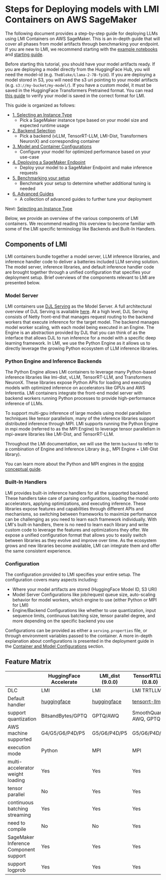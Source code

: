 # Steps for Deploying models with LMI Containers on AWS SageMaker

The following document provides a step-by-step guide for deploying LLMs using LMI Containers on AWS SageMaker.
This is an in-depth guide that will cover all phases from model artifacts through benchmarking your endpoint.
If you are new to LMI, we recommend starting with the [example notebooks](../README.md#sample-notebooks) and [starting guide](../user_guides/starting-guide.md).

Before starting this tutorial, you should have your model artifacts ready.
If you are deploying a model directly from the HuggingFace Hub, you will need the model-id (e.g. `TheBloke/Llama-2-7B-fp16`).
If you are deploying a model stored in S3, you will need the s3 uri pointing to your model artifacts (e.g. `s3://my-bucket/my-model/`).
If you have a custom model, it must be saved in the HuggingFace Transformers Pretrained format.
You can read [this guide](model-artifacts.md) to verify your model is saved in the correct format for LMI.

This guide is organized as follows:

- [1. Selecting an Instance Type](instance-type-selection.md)
  - Pick a SageMaker instance type based on your model size and expected runtime usage 
- [2. Backend Selection](backend-selection.md)
  - Pick a backend (vLLM, TensorRT-LLM, LMI-Dist, Transformers NeuronX) and corresponding container
- [3. Model and Container Configurations](configurations.md)
  - Configure your model for optimized performance based on your use-case 
- [4. Deploying a SageMaker Endpoint](deploying-your-endpoint.md)
  - Deploy your model to a SageMaker Endpoint and make inference requests
- [5. Benchmarking your setup](benchmarking-your-endpoint.md)
  - Benchmark your setup to determine whether additional tuning is needed
- [6. Advanced Guides]()
  - A collection of advanced guides to further tune your deployment

Next: [Selecting an Instance Type](instance-type-selection.md)

Below, we provide an overview of the various components of LMI containers.
We recommend reading this overview to become familiar with some of the LMI specific terminology like Backends and Built-In Handlers.

## Components of LMI

LMI containers bundle together a model server, LLM inference libraries, and inference handler code to deliver a batteries included LLM serving solution.
The model server, inference libraries, and default inference handler code are brought together through a unified configuration that specifies your deployment setup.
Brief overviews of the components relevant to LMI are presented below.

### Model Server
LMI containers use [DJL Serving](https://github.com/deepjavalibrary/djl-serving) as the Model Server.
A full architectural overview of DJL Serving is available [here](https://github.com/deepjavalibrary/djl-serving/blob/master/serving/docs/architecture.md).
At a high level, DJL Serving consists of Netty front-end that manages request routing to the backend workers that execute inference for the target model.
The backend manages model worker scaling, with each model being executed in an Engine.
The Engine is an abstraction provided by DJL that you can think of as the interface that allows DJL to run inference for a model with a specific deep learning framework.
In LMI, we use the Python Engine as it allows us to directly leverage the growing Python ecosystem of LLM inference libraries.

### Python Engine and Inference Backends
The Python Engine allows LMI containers to leverage many Python-based inference libraries like lmi-dist, vLLM, TensorRT-LLM, and Transformers NeuronX.
These libraries expose Python APIs for loading and executing models with optimized inference on accelerators like GPUs and AWS Inferentia.
LMI containers integrate the front-end model server with backend workers running Python processes to provide high-performance inference of LLMs.

To support multi-gpu inference of large models using model parallelism techniques like tensor parallelism, many of the inference libraries support distributed inference through MPI.
LMI supports running the Python Engine in mpi mode (referred to as the MPI Engine) to leverage tensor parallelism in mpi-aware libraries like LMI-Dist, and TensorRT-LLM.

Throughout the LMI documentation, we will use the term `backend` to refer to a combination of Engine and Inference Library (e.g., MPI Engine + LMI-Dist library).

You can learn more about the Python and MPI engines in the [engine conceptual guide](../conceptual_guide/lmi_engine.md).

### Built-In Handlers
LMI provides built-in inference handlers for all the supported backend.
These handlers take care of parsing configurations, loading the model onto accelerators, applying optimizations, and executing inference.
These libraries expose features and capabilities through different APIs and mechanisms, so switching between frameworks to maximize performance can be challenging as you need to learn each framework individually.
With LMI's built-in handlers, there is no need to learn each library and write custom code to leverage the features and optimizations they offer.
We expose a unified configuration format that allows you to easily switch between libraries as they evolve and improve over time.
As the ecosystem grows and new libraries become available, LMI can integrate them and offer the same consistent experience.

### Configuration

The configuration provided to LMI specifies your entire setup. The configuration covers many aspects including:

* Where your model artifacts are stored (HuggingFace Model ID, S3 URI)
* Model Server Configurations like job/request queue size, auto-scaling behavior for model workers, which engine to use (either Python or MPI for LMI)
* Engine/Backend Configurations like whether to use quantization, input sequence limits, continuous batching size, tensor parallel degree, and more depending on the specific backend you use

Configurations can be provided as either a `serving.properties` file, or through environment variables passed to the container.
A more in-depth explanation about configurations is presented in the deployment guide in the [Container and Model Configurations](configurations.md) section.

## Feature Matrix

|                                       | HuggingFace Accelerate                                                                                                       | LMI_dist (9.0.0)                                                                                                             | TensorRTLLM (0.8.0)                                                                                                            | TransformersNeuronX (2.18.0)                                                                                                                   | vLLM (0.3.3)                                                                                                                 |
|---------------------------------------|------------------------------------------------------------------------------------------------------------------------------|------------------------------------------------------------------------------------------------------------------------------|--------------------------------------------------------------------------------------------------------------------------------|------------------------------------------------------------------------------------------------------------------------------------------------|------------------------------------------------------------------------------------------------------------------------------|
| DLC                                   | LMI                                                                                                                          | LMI                                                                                                                          | LMI TRTLLM                                                                                                                     | LMI Neuron                                                                                                                                     | LMI                                                                                                                          |
| Default handler                       | [huggingface](https://github.com/deepjavalibrary/djl-serving/blob/0.27.0-dlc/engines/python/setup/djl_python/huggingface.py) | [huggingface](https://github.com/deepjavalibrary/djl-serving/blob/0.27.0-dlc/engines/python/setup/djl_python/huggingface.py) | [tensorrt-llm](https://github.com/deepjavalibrary/djl-serving/blob/0.27.0-dlc/engines/python/setup/djl_python/tensorrt_llm.py) | [transformers-neuronx](https://github.com/deepjavalibrary/djl-serving/blob/0.27.0-dlc/engines/python/setup/djl_python/transformers_neuronx.py) | [huggingface](https://github.com/deepjavalibrary/djl-serving/blob/0.27.0-dlc/engines/python/setup/djl_python/huggingface.py) |
| support quantization                  | BitsandBytes/GPTQ                                                                                                            | GPTQ/AWQ                                                                                                                     | SmoothQuant, AWQ, GPTQ                                                                                                         | INT8                                                                                                                                           | GPTQ/AWQ                                                                                                                     |
| AWS machine supported                 | G4/G5/G6/P4D/P5                                                                                                              | G5/G6/P4D/P5                                                                                                                 | G5/G6/P4D/P5                                                                                                                   | INF2/TRN1                                                                                                                                      | G4/G5/G6/P4D/P5                                                                                                              |
| execution mode                        | Python                                                                                                                       | MPI                                                                                                                          | MPI                                                                                                                            | Python                                                                                                                                         | Python                                                                                                                       |
| multi-accelerator weight loading      | Yes                                                                                                                          | Yes                                                                                                                          | Yes                                                                                                                            | Yes                                                                                                                                            | Yes                                                                                                                          |
| tensor parallel                       | No                                                                                                                           | Yes                                                                                                                          | Yes                                                                                                                            | Yes                                                                                                                                            | Yes                                                                                                                          |
| continuous batching streaming         | Yes                                                                                                                          | Yes                                                                                                                          | Yes                                                                                                                            | Yes                                                                                                                                            | Yes                                                                                                                          |
| need to compile                       | No                                                                                                                           | No                                                                                                                           | Yes                                                                                                                            | Yes                                                                                                                                            | No                                                                                                                           |
| SageMaker Inference Component support | Yes                                                                                                                          | Yes                                                                                                                          | Yes                                                                                                                            | Yes                                                                                                                                            | Yes                                                                                                                          |
| support logprob                       | Yes                                                                                                                          | Yes                                                                                                                          | Yes                                                                                                                            | No                                                                                                                                             | Yes                                                                                                                          |
